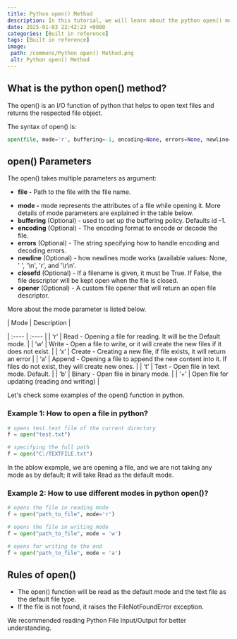 ```yaml
---
title: Python open() Method
description: In this tutorial, we will learn about the python open() method and its uses.
date: 2025-01-03 22:42:23 +0800
categories: [Built in reference]
tags: [Built in reference]
image:
 path: /commons/Python open() Method.png
 alt: Python open() Method
---
```


## What is the python open() method?

The open() is an I/O function of python that helps to open text files and returns the respected file object.

The syntax of open() is:

```python
open(file, mode='r', buffering=-1, encoding=None, errors=None, newline=None, closefd=True, opener=None)
```

## open() Parameters

The open() takes multiple parameters as argument:

* **file \-** Path to the file with the file name.  
<script type="text/javascript">
	atOptions = {
		'key' : '98858c4e91885e00ea9926beee01c03e',
		'format' : 'iframe',
		'height' : 90,
		'width' : 728,
		'params' : {}
	};
</script>
<script type="text/javascript" src="https://www.highperformanceformat.com/98858c4e91885e00ea9926beee01c03e/invoke.js"></script>
* **mode \-** mode represents the attributes of a file while opening it. More details of mode parameters are explained in the table below.  
* **buffering** (Optional) \- used to set up the buffering policy. Defaults id \-1.  
* **encoding** (Optional) \- The encoding format to encode or decode the file.  
* **errors** (Optional) \- The string specifying how to handle encoding and decoding errors.  
* **newline** (Optional) \- how newlines mode works (available values: None, ' ', '\\n', 'r', and '\\r\\n'.  
* **closefd** (Optional) \- If a filename is given, it must be True. If False, the file descriptor will be kept open when the file is closed.  
* **opener** (Optional) \- A custom file opener that will return an open file descriptor.  
    
    
    
    
    
    
    
    
    
    
    
    
  


More about the mode parameter is listed below.

| Mode | Description |
<script type="text/javascript">
	atOptions = {
		'key' : '98858c4e91885e00ea9926beee01c03e',
		'format' : 'iframe',
		'height' : 90,
		'width' : 728,
		'params' : {}
	};
</script>
<script type="text/javascript" src="https://www.highperformanceformat.com/98858c4e91885e00ea9926beee01c03e/invoke.js"></script>
| :---- | :---- |
| ‘r’ | Read \- Opening a file for reading. It will be the Default mode.  |
| ‘w’ | Write \- Open a file to write, or it will create the new files if it does not exist. |
| ‘x’ | Create \- Creating a new file, if file exists, it will return an error |
| ‘a’ | Append \- Opening a file to append the new content into it. If files do not exist, they will create new ones. |
| ‘t’ | Text \- Open file in text mode. Default. |
| ‘b’ | Binary \- Open file in binary mode. |
| ‘+’ | Open file for updating (reading and writing) |

Let's check some examples of the open() function in python.

### Example 1: How to open a file in python?

```python
# opens test.text file of the current directory
f = open("test.txt")

# specifying the full path
f = open("C:/TEXTFILE.txt")

```

In the ablow example, we are opening a file, and we are not taking any mode as by default; it will take Read as the default mode.

### Example 2: How to use different modes in python open()?

```python
# opens the file in reading mode
f = open("path_to_file", mode='r')

# opens the file in writing mode 
f = open("path_to_file", mode = 'w')

# opens for writing to the end 
f = open("path_to_file", mode = 'a')

```

## Rules of open()

* The open() function will be read as the default mode and the text file as the default file type.  
* If the file is not found, it raises the FileNotFoundError exception.

<script type="text/javascript">
	atOptions = {
		'key' : '98858c4e91885e00ea9926beee01c03e',
		'format' : 'iframe',
		'height' : 90,
		'width' : 728,
		'params' : {}
	};
</script>
<script type="text/javascript" src="https://www.highperformanceformat.com/98858c4e91885e00ea9926beee01c03e/invoke.js"></script>
We recommended reading Python File Input/Output for better understanding.